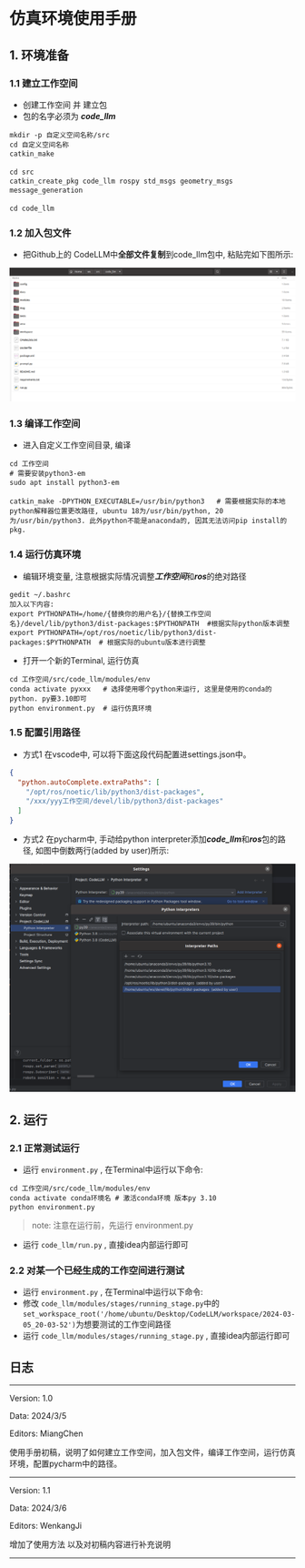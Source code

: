 # 仿真环境使用手册

## 1. 环境准备

### 1.1 建立工作空间

- 创建工作空间 并 建立包
- 包的名字必须为 ***code_llm***

```cd
mkdir -p 自定义空间名称/src
cd 自定义空间名称
catkin_make

cd src
catkin_create_pkg code_llm rospy std_msgs geometry_msgs message_generation

cd code_llm
```

### 1.2 加入包文件

- 把Github上的 CodeLLM中**全部文件复制**到code_llm包中, 粘贴完如下图所示:

<img src="assets/files.png" alt="codellm" style="zoom:67%;" />

### 1.3 编译工作空间

- 进入自定义工作空间目录, 编译

```
cd 工作空间
# 需要安装python3-em
sudo apt install python3-em

catkin_make -DPYTHON_EXECUTABLE=/usr/bin/python3   # 需要根据实际的本地python解释器位置更改路径, ubuntu 18为/usr/bin/python, 20为/usr/bin/python3. 此外python不能是anaconda的, 因其无法访问pip install的pkg.
```

### 1.4 运行仿真环境

- 编辑环境变量, 注意根据实际情况调整***工作空间***和***ros***的绝对路径

```
gedit ~/.bashrc
加入以下内容:
export PYTHONPATH=/home/{替换你的用户名}/{替换工作空间名}/devel/lib/python3/dist-packages:$PYTHONPATH  #根据实际python版本调整
export PYTHONPATH=/opt/ros/noetic/lib/python3/dist-packages:$PYTHONPATH  # 根据实际的ubuntu版本进行调整
```

- 打开一个新的Terminal, 运行仿真

```
cd 工作空间/src/code_llm/modules/env
conda activate pyxxx   # 选择使用哪个python来运行, 这里是使用的conda的python. py要3.10即可
python environment.py  # 运行仿真环境
```

### 1.5 配置引用路径

- 方式1 在vscode中, 可以将下面这段代码配置进settings.json中。

```json
{
  "python.autoComplete.extraPaths": [
    "/opt/ros/noetic/lib/python3/dist-packages",
    "/xxx/yyy工作空间/devel/lib/python3/dist-packages"
  ]
}
```

- 方式2 在pycharm中, 手动给python interpreter添加***code_llm***和***ros***包的路径, 如图中倒数两行(added by user)所示:

<img src="assets/path.png" alt="path" style="zoom:67%;" />

## 2. 运行

### 2.1 正常测试运行

- 运行 `environment.py` , 在Terminal中运行以下命令:

```
cd 工作空间/src/code_llm/modules/env
conda activate conda环境名 # 激活conda环境 版本py 3.10
python environment.py
```
> note: 注意在运行前，先运行 environment.py

- 运行 `code_llm/run.py` , 直接idea内部运行即可

### 2.2 对某一个已经生成的工作空间进行测试

- 运行 `environment.py` , 在Terminal中运行以下命令:
- 修改 `code_llm/modules/stages/running_stage.py`中的
`set_workspace_root('/home/ubuntu/Desktop/CodeLLM/workspace/2024-03-05_20-03-52')`为想要测试的工作空间路径
- 运行 `code_llm/modules/stages/running_stage.py` , 直接idea内部运行即可


## 日志

---

Version: 1.0

Data: 2024/3/5

Editors: MiangChen

使用手册初稿，说明了如何建立工作空间，加入包文件，编译工作空间，运行仿真环境，配置pycharm中的路径。

---

Version: 1.1

Data: 2024/3/6

Editors: WenkangJi

增加了使用方法 以及对初稿内容进行补充说明

---
